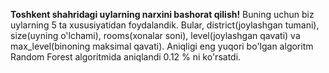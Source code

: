 **Toshkent shahridagi uylarning narxini bashorat qilish!**
Buning uchun biz uylarning 5 ta xususiyatidan foydalandik. Bular, district(joylashgan tumani), size(uyning o'lchami), rooms(xonalar soni), level(joylashgan qavati) va max_level(binoning maksimal qavati).
Aniqligi eng yuqori bo'lgan algoritm Random Forest algoritmida aniqlandi 0.12 % ni ko'rsatdi.

